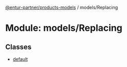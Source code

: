 [@entur-partner/products-models](../README.md) / models/Replacing

# Module: models/Replacing

## Classes

- [default](../classes/models_Replacing.default.md)
